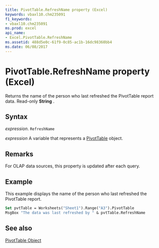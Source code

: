 ```yaml
---
title: PivotTable.RefreshName property (Excel)
keywords: vbaxl10.chm235091
f1_keywords:
- vbaxl10.chm235091
ms.prod: excel
api_name:
- Excel.PivotTable.RefreshName
ms.assetid: 488d5e0c-61f9-0c85-ac1b-16dc98360bb4
ms.date: 06/08/2017
---
```



# PivotTable.RefreshName property (Excel)

Returns the name of the person who last refreshed the PivotTable report data. Read-only  **String** .


## Syntax

 _expression_. `RefreshName`

 _expression_ A variable that represents a [PivotTable](Excel.PivotTable.md) object.


## Remarks

For OLAP data sources, this property is updated after each query.


## Example

This example displays the name of the person who last refreshed the PivotTable report.


```vb
Set pvtTable = Worksheets("Sheet1").Range("A3").PivotTable 
MsgBox "The data was last refreshed by " & pvtTable.RefreshName
```


## See also


[PivotTable Object](Excel.PivotTable.md)

